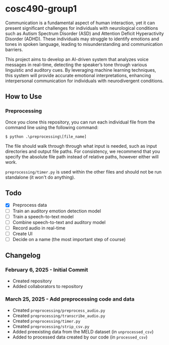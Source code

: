 # cosc490-group1
Communication is a fundamental aspect of human interaction, yet it can present significant challenges for individuals with neurological conditions such as Autism Spectrum Disorder (ASD) and Attention Deficit Hyperactivity Disorder (ADHD). These individuals may struggle to identify emotions and tones in spoken language, leading to misunderstanding and communication barriers. 

This project aims to develop an AI-driven system that analyzes voice messages in real-time, detecting the speaker’s tone through various linguistic and auditory cues. By leveraging machine learning techniques, this system will provide accurate emotional interpretations, enhancing interpersonal communication for individuals with neurodivergent conditions.

## How to Use
### Preprocessing
Once you clone this repository, you can run each individual file from the command line using the following command:

`$ python .\preprocessing\[file_name]`

The file should walk through through what input is needed, such as input directories and output file paths. For consistency, we recommend that you specify the absolute file path instead of relative paths, however either will work.

`preprocessing/timer.py` is used within the other files and should not be run standalone (it won't do anything).

## Todo
- [x] Preprocess data
- [ ] Train an auditory emotion detection model
- [ ] Train a speech-to-text model
- [ ] Combine speech-to-text and auditory model
- [ ] Record audio in real-time
- [ ] Create UI
- [ ] Decide on a name (the most important step of course)

## Changelog
### February 6, 2025 - Initial Commit
- Created repository
- Added collaborators to repository
### March 25, 2025 - Add preprocessing code and data
- Created `preprocessing/preprocess_audio.py`
- Created `preprocessing/transcribe_audio.py`
- Created `preprocessing/timer.py`
- Created `preprocessing/strip_csv.py`
- Added preexisting data from the MELD dataset (in `unprocessed_csv`)
- Added to processed data created by our code (in `processed_csv`)